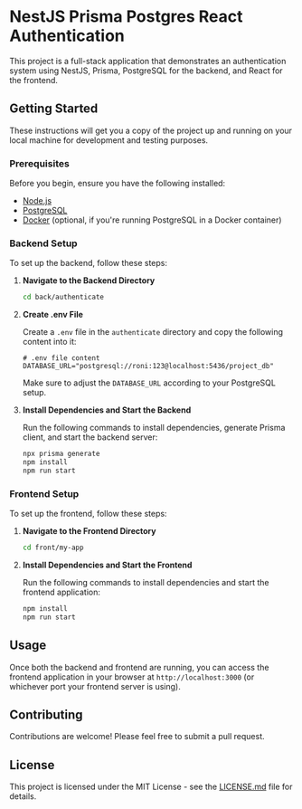 # NestJS Prisma Postgres React Authentication

This project is a full-stack application that demonstrates an authentication system using NestJS, Prisma, PostgreSQL for the backend, and React for the frontend.

## Getting Started

These instructions will get you a copy of the project up and running on your local machine for development and testing purposes.

### Prerequisites

Before you begin, ensure you have the following installed:
- [Node.js](https://nodejs.org/)
- [PostgreSQL](https://www.postgresql.org/)
- [Docker](https://www.docker.com/) (optional, if you're running PostgreSQL in a Docker container)

### Backend Setup

To set up the backend, follow these steps:

1. **Navigate to the Backend Directory**

    ```bash
    cd back/authenticate
    ```

2. **Create .env File**

    Create a `.env` file in the `authenticate` directory and copy the following content into it:

    ```plaintext
    # .env file content
    DATABASE_URL="postgresql://roni:123@localhost:5436/project_db"
    ```

    Make sure to adjust the `DATABASE_URL` according to your PostgreSQL setup.

3. **Install Dependencies and Start the Backend**

    Run the following commands to install dependencies, generate Prisma client, and start the backend server:

    ```bash
    npx prisma generate
    npm install
    npm run start
    ```

### Frontend Setup

To set up the frontend, follow these steps:

1. **Navigate to the Frontend Directory**

    ```bash
    cd front/my-app
    ```

2. **Install Dependencies and Start the Frontend**

    Run the following commands to install dependencies and start the frontend application:

    ```bash
    npm install
    npm run start
    ```

## Usage

Once both the backend and frontend are running, you can access the frontend application in your browser at `http://localhost:3000` (or whichever port your frontend server is using).

## Contributing

Contributions are welcome! Please feel free to submit a pull request.

## License

This project is licensed under the MIT License - see the [LICENSE.md](LICENSE.md) file for details.
